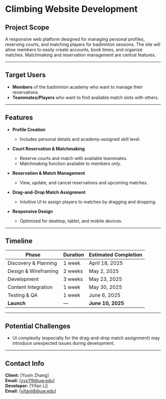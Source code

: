 # Climbing Website Development


## Project Scope

A responsive web platform designed for managing personal profiles, reserving courts, and matching players for badminton sessions. The site will allow members to easily create accounts, book times, and organize matches. Matchmaking and reservation management are central features.

---

## Target Users

- **Members** of the badminton academy who want to manage their reservations.
- **Teammates/Players** who want to find available match slots with others.

---

## Features

- **Profile Creation**
  - Includes personal details and academy-assigned skill level.
  
- **Court Reservation & Matchmaking**
  - Reserve courts and match with available teammates.
  - Matchmaking function available to members only.

- **Reservation & Match Management**
  - View, update, and cancel reservations and upcoming matches.

- **Drag-and-Drop Match Assignment**
  - Intuitive UI to assign players to matches by dragging and dropping.

- **Responsive Design**
  - Optimized for desktop, tablet, and mobile devices.

---

## Timeline

| Phase                  | Duration      | Estimated Completion |
|------------------------|---------------|-----------------------|
| Discovery & Planning   | 1 week        | April 18, 2025        |
| Design & Wireframing   | 2 weeks       | May 2, 2025           |
| Development            | 3 weeks       | May 23, 2025          |
| Content Integration    | 1 week        | May 30, 2025          |
| Testing & QA           | 1 week        | June 6, 2025          |
| **Launch**             | —             | **June 10, 2025**     |

---

## Potential Challenges

- UI complexity (especially for the drag-and-drop match assignment) may introduce unexpected issues during development.

---

## Contact Info


**Client:** [Yuxin Zhang]  
**Email:** [zyx119@uw.edu]  
**Developer:** [Yifan Li]  
**Email:** [yifanli8@uw.edu]  
